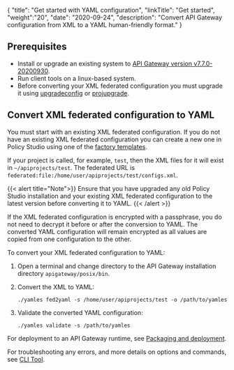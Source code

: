 {
"title": "Get started with YAML configuration",
"linkTitle": "Get started",
"weight":"20",
"date": "2020-09-24",
"description": "Convert API Gateway configuration from XML to a YAML human-friendly format."
}

## Prerequisites

* Install or upgrade an existing system to [API Gateway version v7.7.0-20200930](/docs/apim_relnotes/20200930_apimgr_relnotes/).
* Run client tools on a linux-based system.
* Before converting your XML federated configuration you must upgrade it using [upgradeconfig](/docs/apim_installation/apigw_upgrade/upgrade_analytics/#upgradeconfig-options) or [projupgrade](docs/apim_reference/devopstools_ref/#projupgrade-command-options).

## Convert XML federated configuration to YAML

You must start with an existing XML federated configuration. If you do not have an existing XML federated configuration you can create a new one in Policy Studio using one of the [factory templates](/docs/apim_policydev/apigw_poldev/gs_project/#new-project-from-a-template-configuration).

If your project is called, for example, `test`, then the XML files for it will exist in `~/apiprojects/test`. The federated URL is `federated:file:/home/user/apiprojects/test/configs.xml`.

{{< alert title="Note">}}
Ensure that you have upgraded any old Policy Studio installation and your existing XML federated configuration to the latest version before converting it to YAML.
{{< /alert >}}

If the XML federated configuration is encrypted with a passphrase, you do not need to decrypt it before or after the conversion to YAML. The converted YAML configuration will remain encrypted as all values are copied from one configuration to the other.

To convert your XML federated configuration to YAML:

1. Open a terminal and change directory to the API Gateway installation directory `apigateway/posix/bin`.
2. Convert the XML to YAML:

    ```
    ./yamles fed2yaml -s /home/user/apiprojects/test -o /path/to/yamles
    ```

3. Validate the converted YAML configuration:

    ```
    ./yamles validate -s /path/to/yamles
    ```

For deployment to an API Gateway runtime, see [Packaging and deployment](/docs/apim_yamles/yamles_packaging_deployment/).

For troubleshooting any errors, and more details on options and commands, see [CLI Tool](/docs/apim_yamles/yamles_cli).
